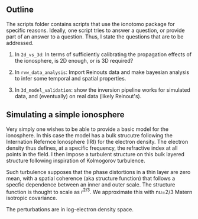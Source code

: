## Outline ##

The scripts folder contains scripts that use the ionotomo package for specific reasons. 
Ideally, one script tries to answer a question, or provide part of an answer to a question.
Thus, I state the questions that are to be addressed.

1. In `2d_vs_3d`: In terms of sufficiently calibrating the propagation effects of the ionosphere, is 2D enough, or is 3D required?

2. In `rvw_data_analysis`: Import Reinouts data and make bayesian analysis to infer some temporal and spatial properties.

3. In `3d_model_validation`: show the inversion pipeline works for simulated data, and (eventually) on real data (likely Reinout's).


## Simulating a simple ionosphere ##

Very simply one wishes to be able to provide a basic model for the ionosphere.
In this case the model has a bulk strucutre following the Internation Refernce Ionosphere (IRI) for the electron density.
The electron density thus defines, at a specific frequency, the refractive index at all points in the field.
I then impose a turbulent structure on this bulk layered structure following inspiration of Kolmogorov turbulence. 

Such turbulence supposes that the phase distortions in a thin layer are zero mean, with a spatial coherence (aka structure function) that follows a specfic dependence between an inner and outer scale. 
The structure function is thought to scale as $r^{2/3}$.
We approximate this with nu=2/3 Matern isotropic covariance.

The perturbations are in log-electron density space.
